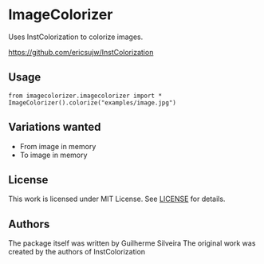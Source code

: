 # ImageColorizer

Uses InstColorization to colorize images.

https://github.com/ericsujw/InstColorization

## Usage

```
from imagecolorizer.imagecolorizer import *
ImageColorizer().colorize("examples/image.jpg")
```

## Variations wanted

- From image in memory
- To image in memory

## License
This work is licensed under MIT License. See [LICENSE](LICENSE) for details. 

## Authors

The package itself was written by Guilherme Silveira
The original work was created by the authors of InstColorization